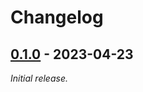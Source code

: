 # Changelog

## [0.1.0] - 2023-04-23

_Initial release._

[0.1.0]: https://github.com/athena-framework/dotenv/releases/tag/v0.1.0
